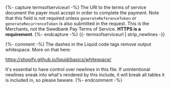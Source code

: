 {%- capture termsofserviceurl -%}
    The URI to the terms of service document the payer must accept in order to
    complete the payment. Note that this field is not required
    unless `generateReferenceToken` or `generateRecurrenceToken` is also submitted
    in the request. This is the Merchants, not the Swedbank Pay Terms of
    Service. **HTTPS is a requirement**.
{%- endcapture -%}
{{- termsofserviceurl | strip_newlines -}}

{%- comment -%}
The dashes in the Liquid code tags remove output whitespace. More on that here:

https://shopify.github.io/liquid/basics/whitespace/

It's essential to have control over newlines in this file. If unintentional
newlines sneak into what's rendered by this include, it will break all tables
it is included in, so please beware.
{%- endcomment -%}
